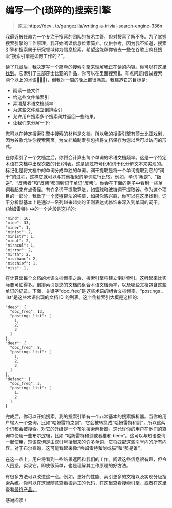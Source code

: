 # 编写一个(琐碎的)搜索引擎

> 原文:[https://dev . to/gangezilla/writing-a-trivial-search-engine-336n](https://dev.to/gangezilla/writing-a-trivial-search-engine-336n)

我最近被任命为一个专注于搜索的团队的技术主管，但对搜索了解不多。为了掌握搜索引擎的工作原理，我开始阅读信息检索简介。仅供参考，因为我不知道，搜索引擎和搜索属于研究领域称为信息检索。希望这能帮你省去一些在谷歌上疯狂搜索“搜索引擎是如何工作的？”。

读了几章后，我决定写一个简单的搜索引擎来理解我正在读的内容。[你可以在这里找到](https://basic-search.herokuapp.com/)。它索引了三部莎士比亚的作品，你可以在里面搜索🎉。有点问题(尝试搜索两个以上的术语🤷🏻‍♂️)，但我对一周的晚上都很满意。我建造它的目标是:

*   阅读一些文件
*   给这些文件编索引
*   弄清楚术语文档频率
*   为这些文件建立倒排索引
*   允许用户搜索多个搜索词并返回一些结果。
*   让我们来分解一下:

您可以在特定搜索引擎中搜索的材料是文档。所以我的搜索引擎有莎士比亚戏剧，因为谷歌允许你搜索网页。为文档编制索引包括将文档保存为您以后可以访问的形式。

在你索引了一个文档之后，你将会计算出每个单词的术语文档频率。这是一个特定术语在文档中出现次数的(长)列表。这是通过符号化和词干化分解文本来实现的。标记化是将文档中的单词分成单独的单词。词干提取是将一个单词提取到它的“词干”的过程，这样它就可以与其他相似的单词进行比较。例如，单词“叛逆”、“叛逆”、“反叛者”和“反叛”都回到词干单词“反叛”。你会在下面的例子中看到一些单词看起来有点奇怪。有许多词干提取算法，如[雪球](https://snowballstem.org/)和[波特](https://tartarus.org/martin/PorterStemmer/)词干提取器。作为这个项目的一部分，我做了一个[波特](https://github.com/Gangezilla/porter-port)算法的移植，如果你感兴趣，你可以在这里找到。词干分析器基本上是通过一系列越来越尖的正则表达式修饰来深入到单词的词干。《哈姆雷特》中的一个片段是这样的:

```
"mind": 16,
"mine": 33,
"miner": 1,
"minist": 2,
"ministr": 1,
"minut": 2,
"miracul": 1,
"mirror": 2,
"mirth": 2,
"mischanc": 2,
"mischief": 1,
"miss": 1, 
```

在计算出每个文档的术语文档频率之后，搜索引擎将建立倒排索引。这听起来比实际要可怕得多。倒排索引是您的文档的组合术语文档频率，以及哪些文档包含这些单词的记录。下面，关键字“doc_freq”是这些术语的组合文档频率，“postings _ list”是这些术语出现的文档 ID 的列表。这个倒排索引大概是这样的:

```
"deep": {
  "doc_freq": 13,
  "postings_list": [
    1,
    2,
    3
  ]
},
"deer": {
  "doc_freq": 8,
  "postings_list": [
    1,
    2,
    3
  ]
},
"defenc": {
  "doc_freq": 3,
  "postings_list": [
    1,
    2
  ]
} 
```

完成后，你可以开始搜索。我的搜索引擎有一个非常基本的搜索解析器。当你的用户输入一个查询，比如“哈姆雷特之剑”，它会被转换成“哈姆雷特和剑”，所以这两个词都会被搜索。对它的升级是一个布尔搜索解析器。这允许你的用户在他们的查询中使用一些布尔逻辑，比如:“哈姆雷特和剑或者猫和 been”。这可以与短语查询一起使用，短语查询是由双引号括起来的许多单词，它将匹配这些引号内的所有内容。对于布尔查询，这可能看起来像:“哈姆雷特和剑或猫”和“那是谁”。

在这一点上，用户将看到一些结果返回和我们的工作。阅读这些信息很有趣，但令人困惑。实现它，即使很简单，也是理解其工作原理的好方法。

有很多方法可以改进这一点。例如，更好的性能、索引更多的文档以及实现分级搜索系统。你可以在这里随意查看搬运工的[代码，在这里](https://github.com/Gangezilla/porter-port)查看[搜索引擎，或者在这里](https://github.com/Gangezilla/basic-search)查看[最终产品。](https://basic-search.herokuapp.com/)

感谢阅读！